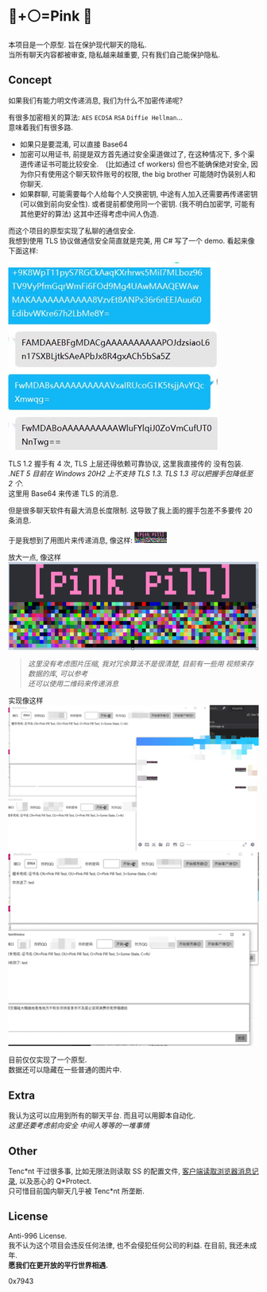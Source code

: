 # 🔴+⚪=Pink 💊

本项目是一个原型. 旨在保护现代聊天的隐私.  
当所有聊天内容都被审查, 隐私越来越重要, 只有我们自己能保护隐私.

## Concept

如果我们有能力明文传递消息, 我们为什么不加密传递呢?

有很多加密相关的算法: `AES` `ECDSA` `RSA` `Diffie Hellman`...  
意味着我们有很多路.

- 如果只是要混淆, 可以直接 Base64
- 加密可以用证书, 前提是双方首先通过安全渠道做过了, 在这种情况下, 多个渠道传递证书可能比较安全.　(比如通过 cf workers) 但也不能确保绝对安全, 因为你只有使用这个聊天软件账号的权限, the big brother 可能随时伪装别人和你聊天.
- 如果群聊, 可能需要每个人给每个人交换密钥, 中途有人加入还需要再传递密钥 (可以做到前向安全性). 或者提前都使用同一个密钥. (我不明白加密学, 可能有其他更好的算法) 这其中还得考虑中间人伪造.

而这个项目的原型实现了私聊的通信安全.  
我想到使用 TLS 协议做通信安全简直就是完美, 用 C# 写了一个 demo. 看起来像下面这样:

![1](doc/pic1.png)

TLS 1.2 握手有 4 次, TLS 上层还得依赖可靠协议, 这里我直接传的 没有包装. _.NET 5 目前在 Windows 20H2 上不支持 TLS 1.3. TLS 1.3 可以把握手包降低至 2 个._  
这里用 Base64 来传递 TLS 的消息.

但是很多聊天软件有最大消息长度限制. 这导致了我上面的握手包差不多要传 20 条消息.

于是我想到了用图片来传递消息, 像这样:
![3](doc/pic4.png)

放大一点, 像这样
![5](doc/pic5.png)

> _这里没有考虑图片压缩, 我对冗余算法不是很清楚, 目前有一些用 视频来存数据的库, 可以参考_  
> _还可以使用二维码来传递消息_

实现像这样
![2](doc/pic2.png)
![3](doc/pic3.png)

目前仅仅实现了一个原型.  
数据还可以隐藏在一些普通的图片中.

## Extra

我认为这可以应用到所有的聊天平台. 而且可以用脚本自动化.  
_这里还要考虑前向安全 中间人等等的一堆事情_

## Other

Tenc\*nt 干过很多事, 比如无限法则读取 SS 的配置文件, [客户端读取浏览器消息记录](https://www.v2ex.com/t/745030?p=1), 以及恶心的 Q\*Protect.  
只可惜目前国内聊天几乎被 Tenc\*nt 所垄断.

## License

Anti-996 License.  
我不认为这个项目会违反任何法律, 也不会侵犯任何公司的利益. 在目前, 我还未成年.  
**愿我们在更开放的平行世界相遇.**

0x7943
